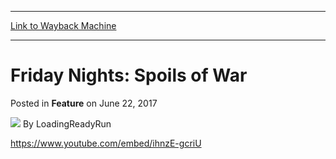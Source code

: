 
---
[Link to Wayback Machine](https://web.archive.org/web/20170623130134/http://magic.wizards.com/en/articles/archive/feature/friday-nights-spoils-war-2017-06-22)

[_metadata_:wayback_url]:- "http://magic.wizards.com/en/articles/archive/feature/friday-nights-spoils-war-2017-06-22"
[_metadata_:wayback_raw_url]:- "https://web.archive.org/web/20170623130134id_/http://magic.wizards.com/en/articles/archive/feature/friday-nights-spoils-war-2017-06-22"
[_metadata_:wayback_capture_timestamp]:- "2017-06-23 13:01:34+00:00"
[_metadata_:description]:- "The crew sets up an Hour of Devastation war room to monitor the previews of the new set—and has a preview of their own."
[_metadata_:generator]:- "Drupal 7 (http://drupal.org)"
---


Friday Nights: Spoils of War
============================



 Posted in **Feature**
 on June 22, 2017 






![](https://media.magic.wizards.com/styles/auth_small/public/images/person/lrrbiopic.png)
By LoadingReadyRun











<https://www.youtube.com/embed/ihnzE-gcriU>


 







